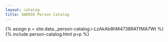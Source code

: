 ```yaml
---
layout: catalog
title: SWERIK Person Catalog
---
```

{% assign p = site.data._person-catalog.i-LzAkAb8hM4738RATfMA7Wt %}
{% include person-catalog.html p=p %}

